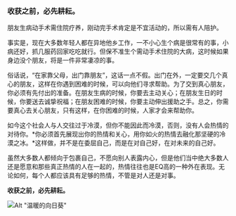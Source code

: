 ### 收获之前，必先耕耘。

朋友生病动手术需住院疗养，刚动完手术肯定是不宜活动的，所以需有人陪护。

事实是，现在大多数年轻人都在异地他乡工作，一不小心生个病是很常有的事，小病还好，抓几服药回家吃吃就行。但保不准生个需动手术住院的大病，这时候如果身边没个朋友，将是一件非常凄凉的事。

俗话说，“在家靠父母，出门靠朋友”，这话一点不假。出门在外，一定要交几个真心的朋友，这样在你遇到困难的时候，可以向他们寻求帮助。为了交到真心朋友，你必须有先付出的准备。在朋友生病的时候，你要去主动关心；在朋友生日的时候，你要送去诚挚祝福；在朋友困难的时候，你要主动伸出援助之手。总之，你需要真心去关心朋友，只有这样，在你困难的时候，人家才会来帮助你。

如今这个社会人与人交往过于冷漠，但你不能因此而冷漠，否则，没有人会热情的对待你。*你必须首先展现出你的热情和关心，用你如火的热情去融化那坚硬的冷漠之冰。*这样做，并不是在委屈自己，而是在对自己好，在对未来的自己好。 

虽然大多数人都倾向于包裹自己，不愿向别人表露内心，但是他们当中绝大多数人还是愿意和那些真正热情的人在一起的，热情往往也是EQ高的一种外在表现。无论如何，每个人都应该具有足够的热情，不管是对人还是对事。

**收获之前，必先耕耘。**

![Alt "温暖的向日葵"](http://img.ph.126.net/Zgs4SPRoaBzOY7kqwiYnVA==/3742209815368370584.jpg)